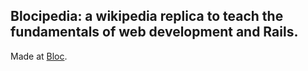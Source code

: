 ## Blocipedia: a wikipedia replica to teach the fundamentals of web development and Rails.

Made at [Bloc](http://bloc.io).
